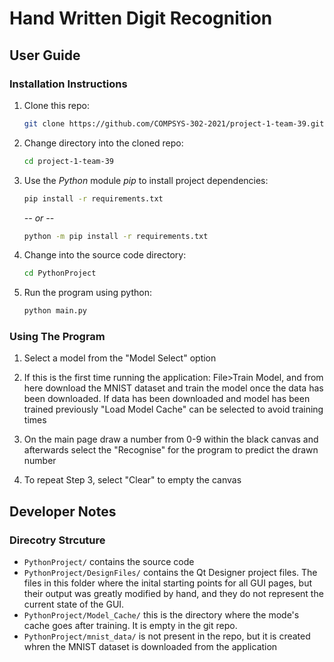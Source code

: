 # Hand Written Digit Recognition

## User Guide

### Installation Instructions

1. Clone this repo: 
   
    ```sh
    git clone https://github.com/COMPSYS-302-2021/project-1-team-39.git
    ```
2. Change directory into the cloned repo:
   
    ```sh
   cd project-1-team-39
   ```
3. Use the *Python* module *pip* to install project dependencies:

    ```sh
    pip install -r requirements.txt
    ```
    *-- or --*
    ```sh
    python -m pip install -r requirements.txt
    ```
4.  Change into the source code directory:

    ```sh
    cd PythonProject
    ```
5. Run the program using python:
    ```sh
   python main.py
   ```
### Using The Program

1. Select a model from the "Model Select" option

2. If this is the first time running the application: File>Train Model,
   and from here download the MNIST dataset and train the model once the 
   data has been downloaded. If data has been downloaded and model has been 
   trained previously "Load Model Cache" can be selected to avoid training times
   
3. On the main page draw a number from 0-9 within the black canvas and afterwards 
   select the "Recognise" for the program to predict the drawn number
   
4. To repeat Step 3, select "Clear" to empty the canvas


## Developer Notes

### Direcotry Strcuture

- `PythonProject/` contains the source code
- `PythonProject/DesignFiles/` contains the Qt Designer project files. The files in this
folder where the inital starting points for all GUI pages, but their output was greatly 
  modified by hand, and they do not represent the current state of the GUI.
- `PythonProject/Model_Cache/` this is the directory where the mode's cache goes after training.
It is empty in the git repo.
- `PythonProject/mnist_data/` is not present in the repo, but it is created whren the MNIST dataset is downloaded
from the application


